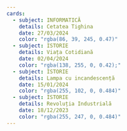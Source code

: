 ```yaml
---
cards:
  - subject: INFORMATICĂ
    details: Cetatea Tighina
    date: 27/03/2024
    color: "rgba(86, 39, 245, 0.47)"
  - subject: ISTORIE
    details: Viața Cotidiană
    date: 02/04/2024
    color: "rgba(138, 255, 0, 0.42);"
  - subject: ISTORIE
    details: Lampa cu incandescență
    date: 15/01/2024
    color: "rgba(255, 102, 0, 0.484)"
  - subject: ISTORIE
    details: Revoluția Industrială
    date: 18/12/2023
    color: "rgba(255, 247, 0, 0.484)"
---
```

